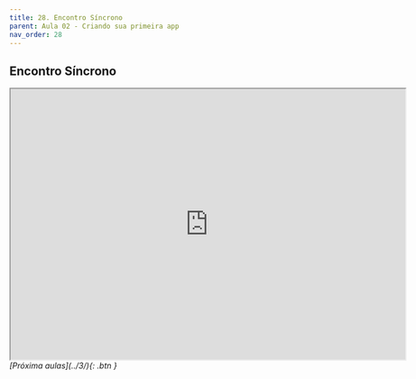 ```yaml
---
title: 28. Encontro Síncrono
parent: Aula 02 - Criando sua primeira app
nav_order: 28
---
```


## Encontro Síncrono

<iframe src="https://drive.google.com/file/d/1vkdovopMHPic83E_GF9M6-mQdu5VrpSj/preview" width="700" height="480"></iframe>


<span class="fs-3 float-right">
<i class="fas fa-download">[Próxima aulas](../3/){: .btn }</i>
</span>
